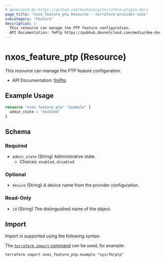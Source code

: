 ```yaml
---
# generated by https://github.com/hashicorp/terraform-plugin-docs
page_title: "nxos_feature_ptp Resource - terraform-provider-nxos"
subcategory: "Feature"
description: |-
  This resource can manage the PTP feature configuration.
  API Documentation: fmPtp https://pubhub.devnetcloud.com/media/dme-docs-10-2-2/docs/Feature%20Management/fm:Ptp/
---
```


# nxos_feature_ptp (Resource)

This resource can manage the PTP feature configuration.

- API Documentation: [fmPtp](https://pubhub.devnetcloud.com/media/dme-docs-10-2-2/docs/Feature%20Management/fm:Ptp/)

## Example Usage

```terraform
resource "nxos_feature_ptp" "example" {
  admin_state = "enabled"
}
```

<!-- schema generated by tfplugindocs -->
## Schema

### Required

- `admin_state` (String) Administrative state.
  - Choices: `enabled`, `disabled`

### Optional

- `device` (String) A device name from the provider configuration.

### Read-Only

- `id` (String) The distinguished name of the object.

## Import

Import is supported using the following syntax:

The [`terraform import` command](https://developer.hashicorp.com/terraform/cli/commands/import) can be used, for example:

```shell
terraform import nxos_feature_ptp.example "sys/fm/ptp"
```
